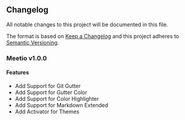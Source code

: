 ## Changelog
All notable changes to this project will be documented in this file.

The format is based on [Keep a Changelog](http://keepachangelog.com/en/1.0.0/)
and this project adheres to [Semantic Versioning](http://semver.org/spec/v2.0.0.html).

### Meetio v1.0.0

#### Features
 - Add Support for Git Gutter
 - Add Support for Gutter Color
 - Add Support for Color Highlighter
 - Add Support for Markdown Extended
 - Add Activator for Themes


